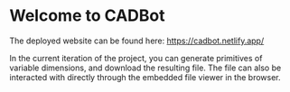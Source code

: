 # Welcome to CADBot

The deployed website can be found here: https://cadbot.netlify.app/

In the current iteration of the project, you can generate primitives of variable dimensions, and download the resulting file. The file can also be interacted with directly through the embedded file viewer in the browser.

